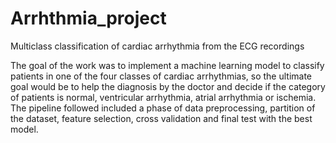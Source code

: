 # Arrhthmia_project
Multiclass classification of cardiac arrhythmia from the ECG recordings

The goal of the work was to implement a machine learning model to classify patients in one of the four classes of cardiac arrhythmias, so the ultimate goal would be to help the diagnosis by the doctor and decide if the category of patients is normal, ventricular arrhythmia, atrial arrhythmia or ischemia. The pipeline followed included a phase of data preprocessing, partition of the dataset, feature selection, cross validation and final test with the best model.
